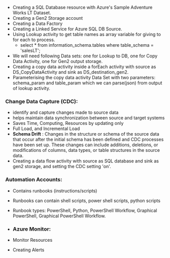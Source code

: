 
- Creating a SQL Database resource with Azure's Sample Adventure Works LT Dataset.
- Creating a Gen2 Storage account
- Creating a Data Factory
- Creating a Linked Service for Azure SQL DB Source.
- Using Lookup activity to get table names as array variable for giving to for each to process.
	- select * from information_schema.tables where table_schema = 'salesLT';
- We will need following Data sets: one for Lookup to DB, one for Copy Data Activity, one for Gen2 output storage.
- Creating a copy data activity inside a forEach activity with source as DS_CopyDataActivity and sink as DS_destination_gen2.
- Parameterising the copy data activity Data Set with two parameters: schema_param and table_param which we can parse(json) from output of lookup activity.

### Change Data Capture (CDC):
- identify and capture changes made to source data
- helps maintain data synchronization between source and target systems
- Saves Time, Computing, Resources by updating only
- Full Load, and Incremental Load
- **Schema Drift** : Changes in the structure or schema of the source data that occur after the initial schema has been defined and CDC processes have been set up. These changes can include additions, deletions, or modifications of columns, data types, or table structures in the source data.
- Creating a data flow activity with source as SQL database and sink as gen2 storage, and setting the CDC setting 'on'.
### Automation Accounts:
- Contains runbooks (instructions/scripts)
- Runbooks can contain shell scripts, power shell scripts, python scripts
- Runbook types: PowerShell, Python, PowerShell Workflow, Graphical PowerShell, Graphical PowerShell Workflow.

- ### Azure Monitor:
- Monitor Resources
- Creating Alerts